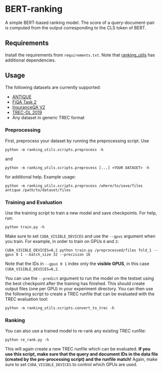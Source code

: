 # BERT-ranking
A simple BERT-based ranking model. The score of a query-document-pair is computed from the output corresponding to the CLS token of BERT.

## Requirements
Install the requirements from `requirements.txt`. Note that [ranking_utils](https://github.com/mrjleo/ranking-utils) has additional dependencies.

## Usage
The following datasets are currently supported:
* [ANTIQUE](https://ciir.cs.umass.edu/downloads/Antique/)
* [FiQA Task 2](https://sites.google.com/view/fiqa/home)
* [InsuranceQA V2](https://github.com/shuzi/insuranceQA)
* [TREC-DL 2019](https://microsoft.github.io/msmarco/TREC-Deep-Learning-2019)
* Any dataset in generic TREC format

### Preprocessing
First, preprocess your dataset by running the preprocessing script. Use
```
python -m ranking_utils.scripts.preprocess -h
```
and
```
python -m ranking_utils.scripts.preprocess [...] <YOUR DATASET> -h
```
for additional help. Example usage:
```
python -m ranking_utils.scripts.preprocess /where/to/save/files antique /path/to/dataset/files
```

### Training and Evaluation
Use the training script to train a new model and save checkpoints. For help, run:
```
python train.py -h
```
Make sure to set `CUDA_VISIBLE_DEVICES` and use the `--gpus` argument when you train. For example, in order to train on GPUs `0` and `2`:
```
CUDA_VISIBLE_DEVICES=0,2 python train.py /preprocessed/files fold_1 --gpus 0 1 --batch_size 32 --precision 16
```
Note that the IDs in `--gpus 0 1` index only the __visible GPUS__, in this case `CUDA_VISIBLE_DEVICES=0,2`.

You can use the `--predict` argument to run the model on the testset using the best checkpoint after the training has finished. This should create output files (one per GPU) in your experiment directory. You can then use the following script to create a TREC runfile that can be evaluated with the TREC evaluation tool:
```
python -m ranking_utils.scripts.convert_to_trec -h
```

### Ranking
You can also use a trained model to re-rank any existing TREC runfile:
```
python re_rank.py -h
```
This will again create a new TREC runfile which can be evaluated. __If you use this script, make sure that the query and document IDs in the data file (created by the pre-processing script) and the runfile match!__ Again, make sure to set `CUDA_VISIBLE_DEVICES` to control which GPUs are used.
